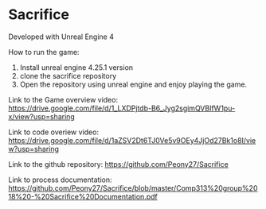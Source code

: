 # Sacrifice

Developed with Unreal Engine 4

How to run the game:
1. Install unreal engine 4.25.1 version
2. clone the sacrifice repository
3. Open the repository using unreal engine and enjoy playing the game.

Link to the Game overview video: https://drive.google.com/file/d/1_LXDPjtdb-B6_Jyg2sgimQVBIfW1pu-x/view?usp=sharing

Link to code overiew video: https://drive.google.com/file/d/1aZSV2Dt6TJ0Ve5v9OEy4JjOd27Bk1o8I/view?usp=sharing

Link to the github repository: https://github.com/Peony27/Sacrifice

Link to process documentation: https://github.com/Peony27/Sacrifice/blob/master/Comp313%20group%2018%20-%20Sacrifice%20Documentation.pdf

